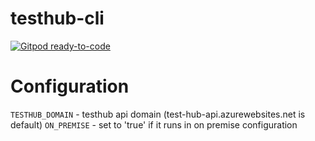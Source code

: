 # testhub-cli


[![Gitpod ready-to-code](https://img.shields.io/badge/Gitpod-ready--to--code-blue?logo=gitpod)](https://gitpod.io/#https://github.com/testhub-io/testhub-cli)


# Configuration 
`TESTHUB_DOMAIN` - testhub api domain (test-hub-api.azurewebsites.net is default)
`ON_PREMISE` - set to 'true' if it runs in on premise configuration
